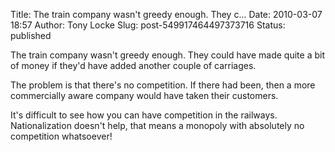 Title: The train company wasn&#39;t greedy enough. They c...
Date: 2010-03-07 18:57
Author: Tony Locke
Slug: post-549917464497373716
Status: published

The train company wasn't greedy enough. They could have made quite a bit of money if they'd have added another couple of carriages.  
  
The problem is that there's no competition. If there had been, then a more commercially aware company would have taken their customers.  
  
It's difficult to see how you can have competition in the railways. Nationalization doesn't help, that means a monopoly with absolutely no competition whatsoever!
